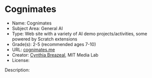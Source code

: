 # Cognimates
* Name: Cognimates
* Subject Area: General AI
* Type: Web site with a variety of AI demo projects/activities, some powered by Scratch extensions
* Grade(s): 2-5 (recommended ages 7-10)
* URL: [cognimates.me](https://cognimates.me)
* Creator: [Cynthia Breazeal](https://www.media.mit.edu/people/cynthiab/overview/), MIT Media Lab
* License: 

Description: 